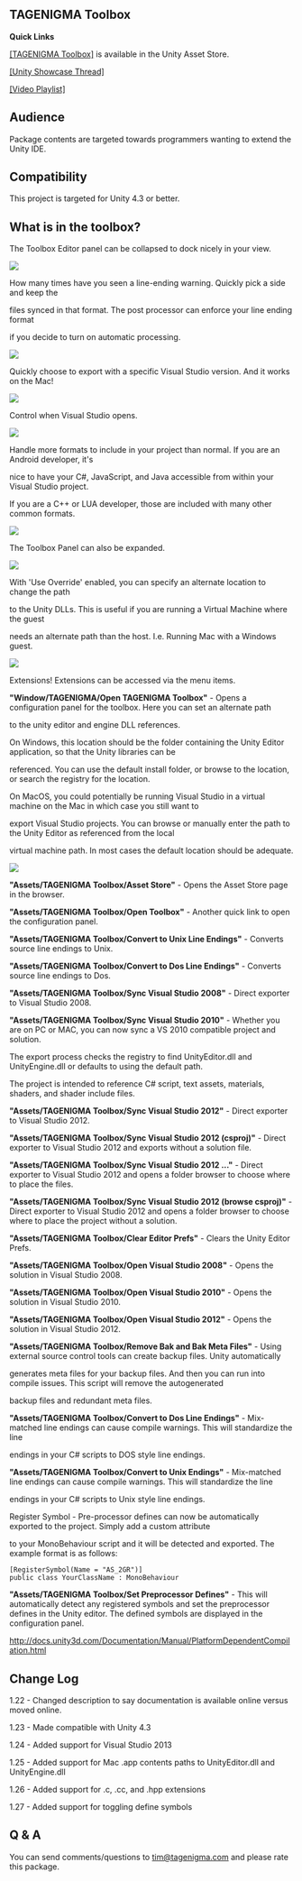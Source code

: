 TAGENIGMA Toolbox
-----------------


**Quick Links**

<a target=_blank href="https://www.assetstore.unity3d.com/#/content/1867">[TAGENIGMA Toolbox]</a> is available in the Unity Asset Store.

<a target=_blank href="http://forum.unity3d.com/threads/101485-Sync-VS2010-From-Mac">[Unity Showcase Thread]</a>

<a target=_blank href="https://www.youtube.com/playlist?list=PL4mjXeDqRBMTILAXPgkoRpwAPl3QDrMl6">[Video Playlist]</a>

Audience
--------

Package contents are targeted towards programmers wanting to extend the Unity IDE.


Compatibility
-------------

This project is targeted for Unity 4.3 or better.


What is in the toolbox?
----------------------------

The Toolbox Editor panel can be collapsed to dock nicely in your view.

<img src="http://d3j5vwomefv46c.cloudfront.net/photos/large/817180615.png?1382592114"/>

How many times have you seen a line-ending warning. Quickly pick a side and keep the

files synced in that format. The post processor can enforce your line ending format

if you decide to turn on automatic processing.

<img src="http://d3j5vwomefv46c.cloudfront.net/photos/large/817180704.png?1382592170"/>

Quickly choose to export with a specific Visual Studio version. And it works on the Mac!

<img src="http://d3j5vwomefv46c.cloudfront.net/photos/large/817180801.png?1382592215"/>

Control when Visual Studio opens.

<img src="http://d3j5vwomefv46c.cloudfront.net/photos/large/817180926.png?1382592276"/>

Handle more formats to include in your project than normal. If you are an Android developer, it's

nice to have your C#, JavaScript, and Java accessible from within your Visual Studio project.

If you are a C++ or LUA developer, those are included with many other common formats.

<img src="http://d3j5vwomefv46c.cloudfront.net/photos/large/817181019.png?1382592307"/>

The Toolbox Panel can also be expanded.

<img src="http://d3j5vwomefv46c.cloudfront.net/photos/large/817192668.png?1382598400"/>

With 'Use Override' enabled, you can specify an alternate location to change the path

to the Unity DLLs. This is useful if you are running a Virtual Machine where the guest

needs an alternate path than the host. I.e. Running Mac with a Windows guest.

<img src="http://d3j5vwomefv46c.cloudfront.net/photos/large/817193089.png?1382598602"/>

Extensions! Extensions can be accessed via the menu items.


**"Window/TAGENIGMA/Open TAGENIGMA Toolbox"** - Opens a configuration panel for the toolbox. Here you can set an alternate path

to the unity editor and engine DLL references.

On Windows, this location should be the folder containing the Unity Editor application, so that the Unity libraries can be

referenced. You can use the default install folder, or browse to the location, or search the registry for the location.

On MacOS, you could potentially be running Visual Studio in a virtual machine on the Mac in which case you still want to

export Visual Studio projects. You can browse or manually enter the path to the Unity Editor as referenced from the local

virtual machine path. In most cases the default location should be adequate.

<img src="http://d3j5vwomefv46c.cloudfront.net/photos/large/822791526.png?1384896123"/>

**"Assets/TAGENIGMA Toolbox/Asset Store"** - Opens the Asset Store page in the browser.

**"Assets/TAGENIGMA Toolbox/Open Toolbox"** - Another quick link to open the configuration panel.

**"Assets/TAGENIGMA Toolbox/Convert to Unix Line Endings"** - Converts source line endings to Unix.

**"Assets/TAGENIGMA Toolbox/Convert to Dos Line Endings"** - Converts source line endings to Dos.

**"Assets/TAGENIGMA Toolbox/Sync Visual Studio 2008"** - Direct exporter to Visual Studio 2008.


**"Assets/TAGENIGMA Toolbox/Sync Visual Studio 2010"** - Whether you are on PC or MAC, you can now sync a VS 2010 compatible project and solution.

The export process checks the registry to find UnityEditor.dll and UnityEngine.dll or defaults to using the default path.

The project is intended to reference C# script, text assets, materials, shaders, and shader include files.


**"Assets/TAGENIGMA Toolbox/Sync Visual Studio 2012"** - Direct exporter to Visual Studio 2012.

**"Assets/TAGENIGMA Toolbox/Sync Visual Studio 2012 (csproj)"** - Direct exporter to Visual Studio 2012 and exports without a solution file.

**"Assets/TAGENIGMA Toolbox/Sync Visual Studio 2012 ..."** - Direct exporter to Visual Studio 2012 and opens a folder browser to choose where to place the files.

**"Assets/TAGENIGMA Toolbox/Sync Visual Studio 2012 (browse csproj)"** - Direct exporter to Visual Studio 2012 and opens a folder browser to choose where to place the project without a solution.


**"Assets/TAGENIGMA Toolbox/Clear Editor Prefs"** - Clears the Unity Editor Prefs.


**"Assets/TAGENIGMA Toolbox/Open Visual Studio 2008"** - Opens the solution in Visual Studio 2008.

**"Assets/TAGENIGMA Toolbox/Open Visual Studio 2010"** - Opens the solution in Visual Studio 2010.

**"Assets/TAGENIGMA Toolbox/Open Visual Studio 2012"** - Opens the solution in Visual Studio 2012.


**"Assets/TAGENIGMA Toolbox/Remove Bak and Bak Meta Files"** - Using external source control tools can create backup files. Unity automatically

generates meta files for your backup files. And then you can run into compile issues. This script will remove the autogenerated

backup files and redundant meta files.


**"Assets/TAGENIGMA Toolbox/Convert to Dos Line Endings"** - Mix-matched line endings can cause compile warnings. This will standardize the line

endings in your C# scripts to DOS style line endings.


**"Assets/TAGENIGMA Toolbox/Convert to Unix Endings"** - Mix-matched line endings can cause compile warnings. This will standardize the line

endings in your C# scripts to Unix style line endings.


Register Symbol - Pre-processor defines can now be automatically exported to the project.  Simply add a custom attribute

to your MonoBehaviour script and it will be detected and exported. The example format is as follows:

```
[RegisterSymbol(Name = "AS_2GR")]
public class YourClassName : MonoBehaviour
```

**"Assets/TAGENIGMA Toolbox/Set Preprocessor Defines"** - This will automatically detect any registered symbols and set the preprocessor defines in the Unity editor. The defined symbols are displayed in the configuration panel.

http://docs.unity3d.com/Documentation/Manual/PlatformDependentCompilation.html


Change Log
----------

1.22 - Changed description to say documentation is available online versus moved online.

1.23 - Made compatible with Unity 4.3

1.24 - Added support for Visual Studio 2013

1.25 - Added support for Mac .app contents paths to UnityEditor.dll and UnityEngine.dll

1.26 - Added support for .c, .cc, and .hpp extensions

1.27 - Added support for toggling define symbols

Q & A
-----

You can send comments/questions to tim@tagenigma.com and please rate this package.

